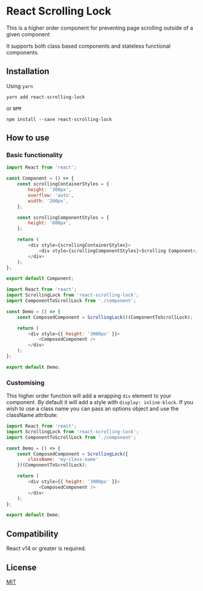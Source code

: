 # React Scrolling Lock

This is a higher order component for preventing page scrolling outside of a given component

It supports both class based components and stateless functional components.


## Installation

Using `yarn`

```
yarn add react-scrolling-lock
```

or `NPM`

````
npm install --save react-scrolling-lock
````

## How to use

### Basic functionality

````js
import React from 'react';

const Component = () => {
    const scrollingContainerStyles = {
        height: '300px',
        overflow: 'auto',
        width: '200px',
    };

    const scrollingComponentStyles = {
        height: '600px',
    };

    return (
        <div style={scrollingContainerStyles}>
            <div style={scrollingComponentStyles}>Scrolling Component</div>
        </div>
    );
};

export default Component;
````

````js
import React from 'react';
import ScrollingLock from 'react-scrolling-lock';
import ComponentToScrollLock from './component';

const Demo = () => {
    const ComposedComponent = ScrollingLock()(ComponentToScrollLock);

    return (
        <div style={{ height: '3000px' }}>
            <ComposedComponent />
        </div>
    );
};

export default Demo;
````

### Customising

This higher order function will add a wrapping `div` element to your component. By default it will add a style with `display: inline-block`. If you wish to use a class name you can pass an options object and use the className attribute:

````js
import React from 'react';
import ScrollingLock from 'react-scrolling-lock';
import ComponentToScrollLock from './component';

const Demo = () => {
    const ComposedComponent = ScrollingLock({
        className: 'my-class-name'
    })(ComponentToScrollLock);

    return (
        <div style={{ height: '3000px' }}>
            <ComposedComponent />
        </div>
    );
};

export default Demo;
````

## Compatibility

React v14 or greater is required.

## License

[MIT](LICENSE)